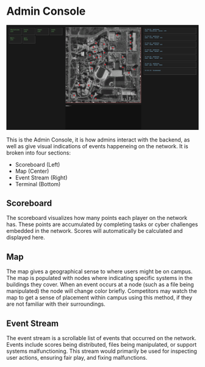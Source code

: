 # Admin Console
![Admin Console](../.img/admin_console.png)

This is the Admin Console, it is how admins interact with the backend, as well as give visual indications of events happeneing on the network. It is broken into four sections:
* Scoreboard (Left)
* Map (Center)
* Event Stream (Right)
* Terminal (Bottom)

## Scoreboard
The scoreboard visualizes how many points each player on the network has. These points are accumulated by completing tasks or cyber challenges embedded in the network. Scores will automatically be calculated and displayed here.

## Map
The map gives a geographical sense to where users might be on campus. The map is populated with nodes where indicating specific systems in the buildings they cover. When an event occurs at a node (such as a file being manipulated) the node will change color briefly. Competitors may watch the map to get a sense of placement within campus using this method, if they are not familiar with their surroundings.

## Event Stream
The event stream is a scrollable list of events that occurred on the network. Events include scores being distributed, files being manipulated, or support systems malfunctioning. This stream would primarily be used for inspecting user actions, ensuring fair play, and fixing malfunctions.